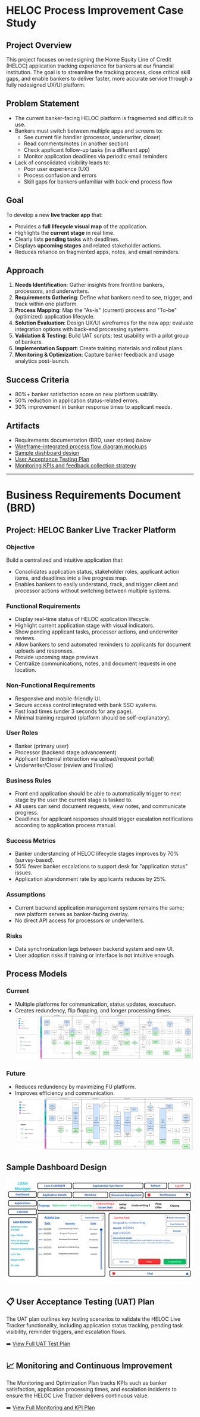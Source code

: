 # HELOC Process Improvement Case Study

## Project Overview
This project focuses on redesigning the Home Equity Line of Credit (HELOC) application tracking experience for bankers at our financial institution. The goal is to streamline the tracking process, close critical skill gaps, and enable bankers to deliver faster, more accurate service through a fully redesigned UX/UI platform.

## Problem Statement
- The current banker-facing HELOC platform is fragmented and difficult to use.
- Bankers must switch between multiple apps and screens to:
  - See current file handler (processor, underwriter, closer)
  - Read comments/notes (in another section)
  - Check applicant follow-up tasks (in a different app)
  - Monitor application deadlines via periodic email reminders
- Lack of consolidated visibility leads to:
  - Poor user experience (UX)
  - Process confusion and errors
  - Skill gaps for bankers unfamiliar with back-end process flow

## Goal
To develop a new **live tracker app** that:
- Provides a **full lifecycle visual map** of the application.
- Highlights the **current stage** in real time.
- Clearly lists **pending tasks** with deadlines.
- Displays **upcoming stages** and related stakeholder actions.
- Reduces reliance on fragmented apps, notes, and email reminders.

## Approach
1. **Needs Identification**: Gather insights from frontline bankers, processors, and underwriters.
2. **Requirements Gathering**: Define what bankers need to see, trigger, and track within one platform.
3. **Process Mapping**: Map the "As-is" (current) process and "To-be" (optimized) application lifecycle.
4. **Solution Evaluation**: Design UX/UI wireframes for the new app; evaluate integration options with back-end processing systems.
5. **Validation & Testing**: Build UAT scripts; test usability with a pilot group of bankers.
6. **Implementation Support**: Create training materials and rollout plans.
7. **Monitoring & Optimization**: Capture banker feedback and usage analytics post-launch.

## Success Criteria
- 80%+ banker satisfaction score on new platform usability.
- 50% reduction in application status-related errors.
- 30% improvement in banker response times to applicant needs.

## Artifacts
- Requirements documentation (BRD, user stories) _below_
- [Wireframe-integrated process flow diagram mockups](process-mapping)
- [Sample dashboard design](dashboards-concepts/heloc-tracker-dashboard.png)
- [User Acceptance Testing Plan](uat-test-plan/UAT-HELOC-Live-Tracker.md)
- [Monitoring KPIs and feedback collection strategy](change-management/Monitoring-KPIs-HELOC-Live-Tracker.md)



---

# Business Requirements Document (BRD)

## Project: HELOC Banker Live Tracker Platform

### Objective
Build a centralized and intuitive application that:
- Consolidates application status, stakeholder roles, applicant action items, and deadlines into a live progress map.
- Enables bankers to easily understand, track, and trigger client and processor actions without switching between multiple systems.

### Functional Requirements
- Display real-time status of HELOC application lifecycle.
- Highlight current application stage with visual indicators.
- Show pending applicant tasks, processor actions, and underwriter reviews.
- Allow bankers to send automated reminders to applicants for document uploads and responses.
- Provide upcoming stage previews.
- Centralize communications, notes, and document requests in one location.

### Non-Functional Requirements
- Responsive and mobile-friendly UI.
- Secure access control integrated with bank SSO systems.
- Fast load times (under 3 seconds for any page).
- Minimal training required (platform should be self-explanatory).

### User Roles
- Banker (primary user)
- Processor (backend stage advancement)
- Applicant (external interaction via upload/request portal)
- Underwriter/Closer (review and finalize)

### Business Rules
- Front end application should be able to automatically trigger to next stage by the user the current stage is tasked to.
- All users can send document requests, view notes, and communicate progress.
- Deadlines for applicant responses should trigger escalation notifications according to application process manual.

### Success Metrics
- Banker understanding of HELOC lifecycle stages improves by 70% (survey-based).
- 50% fewer banker escalations to support desk for "application status" issues.
- Application abandonment rate by applicants reduces by 25%.

### Assumptions
- Current backend application management system remains the same; new platform serves as banker-facing overlay.
- No direct API access for processors or underwriters.

### Risks
- Data synchronization lags between backend system and new UI.
- User adoption risks if training or interface is not intuitive enough.

## Process Models
### Current
- Multiple platforms for communication, status updates, executuon.
- Creates redundency, flip flopping, and longer processing times.
![Current HELOC Process Map](process-mapping/current-heloc-process-map.png)

### Future
- Reduces redundency by maximizing FU platform.
- Improves efficiency and communication.
![Current HELOC Process Map](process-mapping/future-state-heloc-process.png)

## Sample Dashboard Design
![HELOC Tracker Dashboard](dashboards-concepts/heloc-tracker-dashboard.png)

## 📋 User Acceptance Testing (UAT) Plan

The UAT plan outlines key testing scenarios to validate the HELOC Live Tracker functionality, including application status tracking, pending task visibility, reminder triggers, and escalation flows.

➡️ [View Full UAT Test Plan](uat-test-plan/UAT-HELOC-Live-Tracker.md)

## 📈 Monitoring and Continuous Improvement

The Monitoring and Optimization Plan tracks KPIs such as banker satisfaction, application processing times, and escalation incidents to ensure the HELOC Live Tracker delivers continuous value.

➡️ [View Full Monitoring and KPI Plan](change-management/Monitoring-KPIs-HELOC-Live-Tracker.md)
